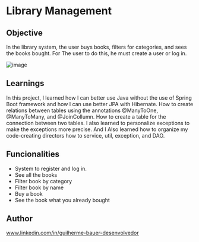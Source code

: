 # Library Management
## Objective

In the library system, the user buys books, filters for categories, and sees the books bought. For The user to do this, he must create a user or log in.

![image](https://github.com/GuilhermeBauer16/LibraryManagement/assets/123701893/b84be00a-b145-4e45-81b2-df98b3c2f75a)


## Learnings
In this project, I learned how I can better use Java without the use of Spring Boot framework and how I can use better JPA with Hibernate. How to create relations between tables using the annotations @ManyToOne, @ManyToMany, and @JoinCollumn. How to create a table for the connection between two tables. I also learned to personalize exceptions to make the exceptions more precise. And I Also learned how to organize my code-creating directors how to service, util, exception, and DAO.

## Funcionalities
* System to register and log in.
* See all the books
* Filter book by category
* Filter book by name
* Buy a book
* See the book what you already bought

## Author
 www.linkedin.com/in/guilherme-bauer-desenvolvedor
